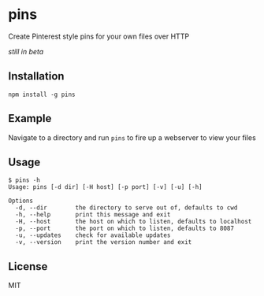 pins
====

Create Pinterest style pins for your own files over HTTP

*still in beta*

Installation
------------

    npm install -g pins

Example
-------

Navigate to a directory and run `pins` to fire up a webserver to view your files

Usage
-----

    $ pins -h
    Usage: pins [-d dir] [-H host] [-p port] [-v] [-u] [-h]

    Options
      -d, --dir        the directory to serve out of, defaults to cwd
      -h, --help       print this message and exit
      -H, --host       the host on which to listen, defaults to localhost
      -p, --port       the port on which to listen, defaults to 8087
      -u, --updates    check for available updates
      -v, --version    print the version number and exit

License
-------

MIT
